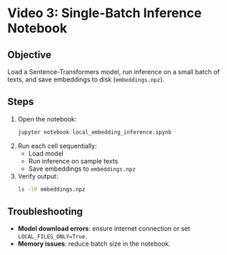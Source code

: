 # Video 3: Single-Batch Inference Notebook

## Objective
Load a Sentence-Transformers model, run inference on a small batch of texts, and save embeddings to disk (`embeddings.npz`).

## Steps

1. Open the notebook:
   ```bash
   jupyter notebook local_embedding_inference.ipynb
   ```
2. Run each cell sequentially:
   - Load model
   - Run inference on sample texts
   - Save embeddings to `embeddings.npz`
3. Verify output:
   ```bash
   ls -lh embeddings.npz
   ```

## Troubleshooting

- **Model download errors**: ensure internet connection or set `LOCAL_FILES_ONLY=True`.
- **Memory issues**: reduce batch size in the notebook.
